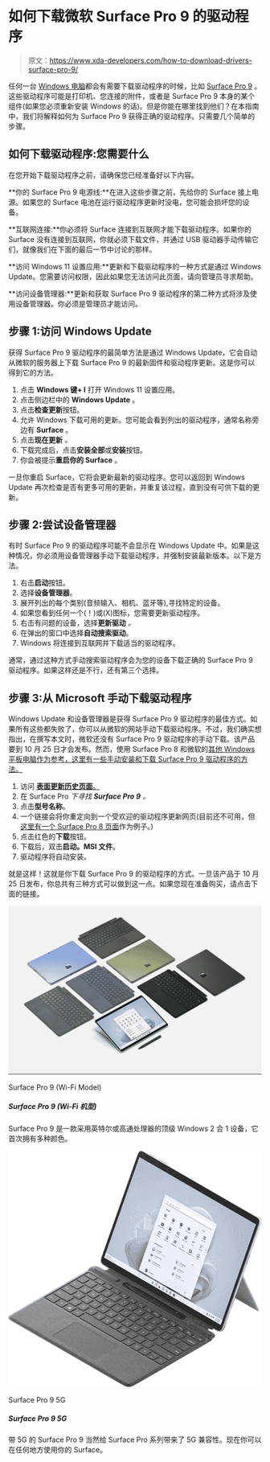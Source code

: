 # 如何下载微软 Surface Pro 9 的驱动程序

> 原文：<https://www.xda-developers.com/how-to-download-drivers-surface-pro-9/>

任何一台 [Windows 电脑](https://www.xda-developers.com/best-windows-tablets/)都会有需要下载驱动程序的时候，比如 [Surface Pro 9](https://www.xda-developers.com/surface-pro-9/) 。这些驱动程序可能是打印机、您连接的附件，或者是 Surface Pro 9 本身的某个组件(如果您必须重新安装 Windows 的话)。但是你能在哪里找到他们？在本指南中，我们将解释如何为 Surface Pro 9 获得正确的驱动程序。只需要几个简单的步骤。

## 如何下载驱动程序:您需要什么

在您开始下载驱动程序之前，请确保您已经准备好以下内容。

**你的 Surface Pro 9 电源线:**在进入这些步骤之前，先给你的 Surface 接上电源。如果您的 Surface 电池在运行驱动程序更新时没电，您可能会损坏您的设备。

**互联网连接:**你必须将 Surface 连接到互联网才能下载驱动程序。如果你的 Surface 没有连接到互联网，你就必须下载文件，并通过 USB 驱动器手动传输它们，就像我们在下面的最后一节中讨论的那样。

**访问 Windows 11 设置应用:**更新和下载驱动程序的一种方式是通过 Windows Update。您需要访问权限，因此如果您无法访问此页面，请向管理员寻求帮助。

**访问设备管理器:**更新和获取 Surface Pro 9 驱动程序的第二种方式将涉及使用设备管理器。你必须是管理员才能访问。

## 步骤 1:访问 Windows Update

获得 Surface Pro 9 驱动程序的最简单方法是通过 Windows Update，它会自动从微软的服务器上下载 Surface Pro 9 的最新固件和驱动程序更新。这是你可以得到它的方法。

1.  点击 **Windows 键+ I** 打开 Windows 11 设置应用。
2.  点击侧边栏中的 **Windows Update** 。
3.  点击**检查更新**按钮。
4.  允许 Windows 下载可用的更新。您可能会看到列出的驱动程序，通常名称旁边有 **Surface** 。
5.  点击**现在更新** *。*
6.  下载完成后，点击**安装全部**或**安装**按钮。
7.  你会被提示**重启你的 Surface** 。

一旦你重启 Surface，它将会更新最新的驱动程序。您可以返回到 Windows Update 再次检查是否有更多可用的更新，并重复该过程，直到没有可供下载的更新。

## 步骤 2:尝试设备管理器

有时 Surface Pro 9 的驱动程序可能不会显示在 Windows Update 中。如果是这种情况，你必须用设备管理器手动下载驱动程序，并强制安装最新版本。以下是方法。

1.  右击**启动**按钮。
2.  选择**设备管理器**。
3.  展开列出的每个类别(音频输入、相机、蓝牙等),寻找特定的设备。
4.  如果您看到任何一个(！)或(X)图标，您需要更新驱动程序。
5.  右击有问题的设备，选择**更新驱动** *。*
6.  在弹出的窗口中选择**自动搜索驱动**。
7.  Windows 将连接到互联网并下载适当的驱动程序。

通常，通过这种方式手动搜索驱动程序会为您的设备下载正确的 Surface Pro 9 驱动程序。如果这样还是不行，还有第三个选择。

## 步骤 3:从 Microsoft 手动下载驱动程序

Windows Update 和设备管理器是获得 Surface Pro 9 驱动程序的最佳方式。如果所有这些都失败了，你可以从微软的网站手动下载驱动程序。不过，我们确实想指出，在撰写本文时，微软还没有 Surface Pro 9 驱动程序的手动下载。该产品要到 10 月 25 日才会发布。然而，使用 Surface Pro 8 和微软的[其他 Windows 平板电脑作为参考，这里有一些手动安装和下载 Surface Pro 9 驱动程序的方法。](https://www.xda-developers.com/best-windows-tablets/)

1.  访问 [**表面更新历史页面**。](https://support.microsoft.com/en-us/surface/surface-update-history-6036fff5-edec-c8ec-9796-a5633aac9488)
2.  在 Surface Pro *下寻找 **Surface Pro 9** 。*
3.  点击**型号名称**。
4.  一个链接会将你重定向到一个受欢迎的驱动程序更新网页(目前还不可用，但[这里有一个 Surface Pro 8 页面](https://www.microsoft.com/en-us/download/details.aspx?id=103503)作为例子。)
5.  点击红色的**下载**按钮。
6.  下载后，双击**启动。MSI 文件**。
7.  驱动程序将自动安装。

就是这样！这就是你下载 Surface Pro 9 的驱动程序的方式。一旦该产品于 10 月 25 日发布，你总共有三种方式可以做到这一点。如果您现在准备购买，请点击下面的链接。

 <picture>![The Surface Pro 9 is a top-tier Windows tablet with Intel or Qualcomm processors, and it comes in multiple colors for the first time ever.](img/c897b1dbaad1bda308e45baff9efe412.png)</picture> 

Surface Pro 9 (Wi-Fi Model)

##### Surface Pro 9 (Wi-Fi 机型)

Surface Pro 9 是一款采用英特尔或高通处理器的顶级 Windows 2 合 1 设备，它首次拥有多种颜色。

 <picture>![The Surface Pro 9 with 5G is powered by the new Microsoft SQ3 chipset and it has a 120Hz display.](img/e30e5e5992565041d1922a71a246db88.png)</picture> 

Surface Pro 9 5G

##### Surface Pro 9 5G

带 5G 的 Surface Pro 9 当然给 Surface Pro 系列带来了 5G 兼容性。现在你可以在任何地方使用你的 Surface。